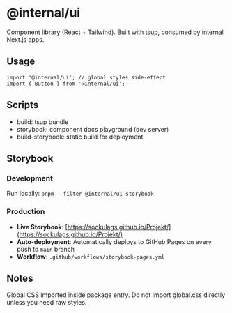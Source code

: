 # @internal/ui

Component library (React + Tailwind). Built with tsup, consumed by internal Next.js apps.

## Usage

```tsx
import '@internal/ui'; // global styles side-effect
import { Button } from '@internal/ui';
```

## Scripts

- build: tsup bundle
- storybook: component docs playground (dev server)
- build-storybook: static build for deployment

## Storybook

### Development

Run locally: `pnpm --filter @internal/ui storybook`

### Production

- **Live Storybook**: [https://sockulags.github.io/Projekt/](https://sockulags.github.io/Projekt/)
- **Auto-deployment**: Automatically deploys to GitHub Pages on every push to `main` branch
- **Workflow**: `.github/workflows/storybook-pages.yml`

## Notes

Global CSS imported inside package entry. Do not import global.css directly unless you need raw styles.
